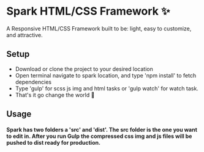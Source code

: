 # Spark HTML/CSS Framework :sparkles:
A Responsive HTML/CSS Framework built to be: light, easy to customize, and attractive.

## Setup
* Download or clone the project to your desired location
* Open terminal navigate to spark location, and type 'npm install' to fetch dependencies
* Type 'gulp' for scss js img and html tasks or 'gulp watch' for watch task.
* That's it go change the world :rocket:

## Usage

#### Spark has two folders a 'src' and 'dist'. The src folder is the one you want to edit in. After you run Gulp the compressed css img and js files will be pushed to dist ready for production.
